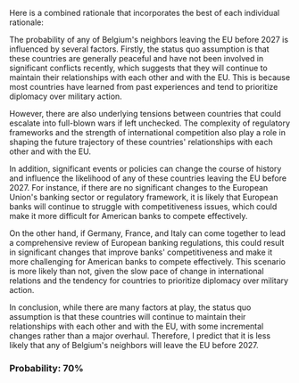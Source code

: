 Here is a combined rationale that incorporates the best of each individual rationale:

The probability of any of Belgium's neighbors leaving the EU before 2027 is influenced by several factors. Firstly, the status quo assumption is that these countries are generally peaceful and have not been involved in significant conflicts recently, which suggests that they will continue to maintain their relationships with each other and with the EU. This is because most countries have learned from past experiences and tend to prioritize diplomacy over military action.

However, there are also underlying tensions between countries that could escalate into full-blown wars if left unchecked. The complexity of regulatory frameworks and the strength of international competition also play a role in shaping the future trajectory of these countries' relationships with each other and with the EU.

In addition, significant events or policies can change the course of history and influence the likelihood of any of these countries leaving the EU before 2027. For instance, if there are no significant changes to the European Union's banking sector or regulatory framework, it is likely that European banks will continue to struggle with competitiveness issues, which could make it more difficult for American banks to compete effectively.

On the other hand, if Germany, France, and Italy can come together to lead a comprehensive review of European banking regulations, this could result in significant changes that improve banks' competitiveness and make it more challenging for American banks to compete effectively. This scenario is more likely than not, given the slow pace of change in international relations and the tendency for countries to prioritize diplomacy over military action.

In conclusion, while there are many factors at play, the status quo assumption is that these countries will continue to maintain their relationships with each other and with the EU, with some incremental changes rather than a major overhaul. Therefore, I predict that it is less likely that any of Belgium's neighbors will leave the EU before 2027.

### Probability: 70%